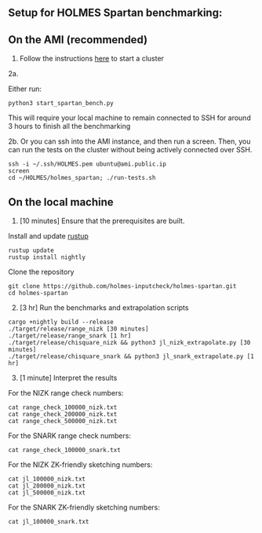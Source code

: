 ## Setup for HOLMES Spartan benchmarking:

## On the AMI (recommended)

1. Follow the instructions [here](https://github.com/holmes-inputcheck/holmes) to start a cluster

2a. 

Either run:
```
python3 start_spartan_bench.py
```
This will require your local machine to remain connected to SSH for around 3 hours to finish all the benchmarking

2b. Or you can ssh into the AMI instance, and then run a screen. Then, you can run the tests on the cluster without being actively connected over SSH.
```
ssh -i ~/.ssh/HOLMES.pem ubuntu@ami.public.ip
screen
cd ~/HOLMES/holmes_spartan; ./run-tests.sh
```

## On the local machine

1. [10 minutes] Ensure that the prerequisites are built.

Install and update [rustup](https://rustup.rs/)
```
rustup update
rustup install nightly
```

Clone the repository
```
git clone https://github.com/holmes-inputcheck/holmes-spartan.git
cd holmes-spartan
```

2. [3 hr] Run the benchmarks and extrapolation scripts

```
cargo +nightly build --release
./target/release/range_nizk [30 minutes]
./target/release/range_snark [1 hr]
./target/release/chisquare_nizk && python3 jl_nizk_extrapolate.py [30 minutes]
./target/release/chisquare_snark && python3 jl_snark_extrapolate.py [1 hr]
```

3. [1 minute] Interpret the results

For the NIZK range check numbers:
```
cat range_check_100000_nizk.txt
cat range_check_200000_nizk.txt
cat range_check_500000_nizk.txt
```

For the SNARK range check numbers:
```
cat range_check_100000_snark.txt
```

For the NIZK ZK-friendly sketching numbers:
```
cat jl_100000_nizk.txt
cat jl_200000_nizk.txt
cat jl_500000_nizk.txt
```

For the SNARK ZK-friendly sketching numbers:
```
cat jl_100000_snark.txt
```
